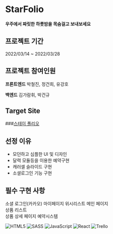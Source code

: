 # StarFolio

**우주에서 짜릿한 하룻밤을 목숨걸고 보내보세요**


## 프로젝트 기간

2022/03/14 ~ 2022/03/28


## 프로젝트 참여인원

**프론트엔드**
박철진, 정건희, 유강호

**백엔드**
김가람휘, 박건규


## Target Site
###<a href="https://www.stayfolio.com">스테이 폴리오</a>


## 선정 이유
- 모던하고 심플한 UI 및 디자인
- 달력 모듈등을 이용한 예약구현
- 캐러셀 슬라이드 구현
- 소셜로그인 기능 구현


## 필수 구현 사항

소셜 로그인(카카오)
마이페이지
위시리스트
메인 페이지  
상품 리스트  
상품 상세 페이지
예약시스템


![HTML5](https://img.shields.io/badge/html5-%23E34F26.svg?style=for-the-badge&logo=html5&logoColor=white)
![SASS](https://img.shields.io/badge/SASS-hotpink.svg?style=for-the-badge&logo=SASS&logoColor=white)
![JavaScript](https://img.shields.io/badge/javascript-%23323330.svg?style=for-the-badge&logo=javascript&logoColor=%23F7DF1E)
![React](https://img.shields.io/badge/react-%2320232a.svg?style=for-the-badge&logo=react&logoColor=%2361DAFB)
![Trello](https://img.shields.io/badge/Trello-%23026AA7.svg?style=for-the-badge&logo=Trello&logoColor=white)
